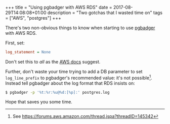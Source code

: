 +++
title = "Using pgbadger with AWS RDS"
date = 2017-08-29T14:08:08+01:00
description = "Two gotchas that I wasted time on"
tags = ["AWS", "postgres"]
+++

There's two non-obvious things to know when starting to use
[pgbadger](http://dalibo.github.io/pgbadger/) with AWS
RDS.

First, set:

```ini
log_statement = None 
```

Don't set this to _all_ as the [AWS docs](http://docs.aws.amazon.com/AmazonRDS/latest/UserGuide/USER_LogAccess.Concepts.PostgreSQL.html) suggest.

Further, don't waste your time trying to add a DB parameter to set `log_line_prefix`
to pgbadger's recommended value: it's not possible[^1]. Instead tell
pgbadger about the log format that RDS insists on:

```bash
$ pgbadger -p '%t:%r:%u@%d:[%p]:' postgres.log
```

Hope that saves you some time.

[^1]: See https://forums.aws.amazon.com/thread.jspa?threadID=145342

